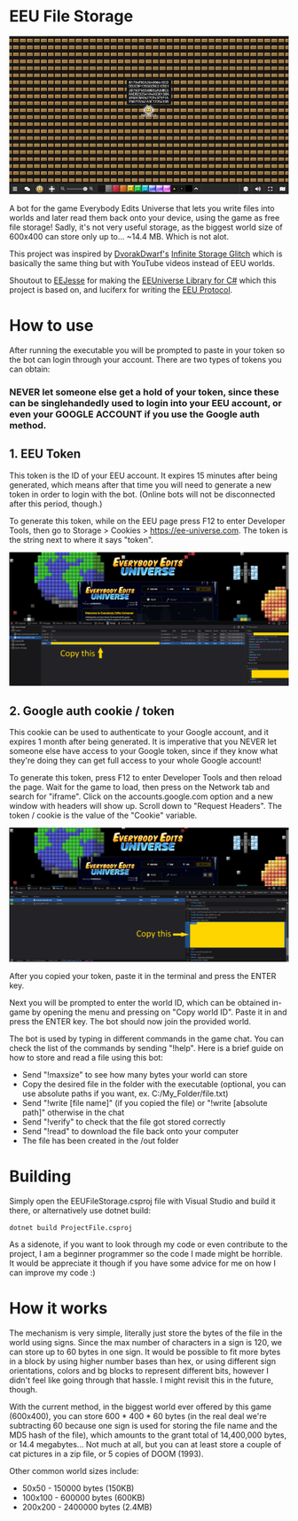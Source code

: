 # EEU File Storage

![EEUFS in action](img/eeufs.png)

A bot for the game Everybody Edits Universe that lets you write files into worlds and later read them back onto your device, using the game as free file storage! Sadly, it's not very useful storage, as the biggest world size of 600x400 can store only up to... ~14.4 MB. Which is not alot.

This project was inspired by [DvorakDwarf's](https://github.com/DvorakDwarf) [Infinite Storage Glitch](https://github.com/DvorakDwarf/Infinite-Storage-Glitch) which is basically the same thing but with YouTube videos
instead of EEU worlds.

Shoutout to [EEJesse](https://github.com/EEJesse) for making the [EEUniverse Library for C#](https://github.com/EEUniverse/Library) which this project is based on, and luciferx for writing the [EEU Protocol](https://web.archive.org/web/20220309162754/https://luciferx.net/eeu/protocol).

# How to use
After running the executable you will be prompted to paste in your token so the bot can login through your account. There are two types of tokens you can obtain:

### NEVER let someone else get a hold of your token, since these can be singlehandedly used to login into your EEU account, or even your GOOGLE ACCOUNT if you use the Google auth method.

## 1. EEU Token
This token is the ID of your EEU account. It expires 15 minutes after being generated, which means after that time you will need to generate a new token in order to login with the bot. (Online bots will not be disconnected after this period, though.)

To generate this token, while on the EEU page press F12 to enter Developer Tools, then go to Storage > Cookies > https://ee-universe.com. The token is the string next to where it says "token".

![EEU Token](img/eeutoken.png)

## 2. Google auth cookie / token
This cookie can be used to authenticate to your Google account, and it expires 1 month after being generated. It is imperative that you NEVER let someone else have access to your Google token, since if they know what they're doing they can get full access to your whole Google account!

To generate this token, press F12 to enter Developer Tools and then reload the page. Wait for the game to load, then press on the Network tab and search for "iframe". Click on the accounts.google.com option and a new window with headers will show up. Scroll down to "Request Headers". The token / cookie is the value of the "Cookie" variable.

![Google Token](img/googletoken.png)

After you copied your token, paste it in the terminal and press the ENTER key.

Next you will be prompted to enter the world ID, which can be obtained in-game by opening the menu and pressing on "Copy world ID". Paste it in and press the ENTER key. The bot should now join the provided world.

The bot is used by typing in different commands in the game chat. You can check the list of the commands by sending "!help". Here is a brief guide on how to store and read a file using this bot:
- Send "!maxsize" to see how many bytes your world can store
- Copy the desired file in the folder with the executable (optional, you can use absolute paths if you want, ex. C:/My_Folder/file.txt)
- Send "!write [file name]" (if you copied the file) or "!write [absolute path]" otherwise in the chat
- Send "!verify" to check that the file got stored correctly
- Send "!read" to download the file back onto your computer
- The file has been created in the /out folder

# Building
Simply open the EEUFileStorage.csproj file with Visual Studio and build it there, or alternatively use dotnet build:
```
dotnet build ProjectFile.csproj
```
As a sidenote, if you want to look through my code or even contribute to the project, I am a beginner programmer so the code I made might be horrible. It would be appreciate it though if you have some advice for me on how I can improve my code :)

# How it works
The mechanism is very simple, literally just store the bytes of the file in the world using signs. Since the max number of characters in a sign is 120, we can store up to 60 bytes in one sign. It would be possible to fit more bytes in a block by using higher number bases than hex, or using different sign orientations, colors and bg blocks to represent different bits, however I didn't feel like going through that hassle. I might revisit this in the future, though. 

With the current method, in the biggest world ever offered by this game (600x400), you can store 600 * 400 * 60 bytes (in the real deal we're subtracting 60 because one sign is used for storing the file name and the MD5 hash of the file), which amounts to the grant total of 14,400,000 bytes, or 14.4 megabytes... Not much at all, but you can at least store a couple of cat pictures in a zip file, or 5 copies of DOOM (1993).

Other common world sizes include:
- 50x50 - 150000 bytes (150KB)
- 100x100 - 600000 bytes (600KB)
- 200x200 - 2400000 bytes (2.4MB)
